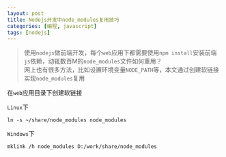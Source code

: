 ```yaml
---
layout: post
title: Nodejs开发中node_modules复用技巧
categories: [编程, javascript]
tags: [nodejs]
---
```



> 使用`nodejs`做前端开发，每个`web`应用下都需要使用`npm install`安装前端`js`依赖，动辄数百M的`node_modules`文件如何重用？   
> 网上也有很多方法，比如设置环境变量`NODE_PATH`等，本文通过创建软链接实现`node_modules`复用

在`web`应用目录下创建软链接

`Linux`下
```
ln -s ~/share/node_modules node_modules
```

`Windows`下
```
mklink /h node_modules D:/work/share/node_modules
```